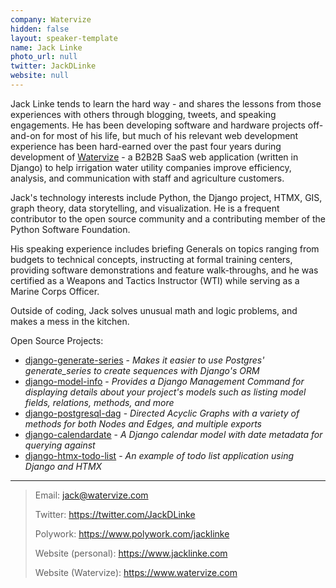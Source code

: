 ```yaml
---
company: Watervize
hidden: false
layout: speaker-template
name: Jack Linke
photo_url: null
twitter: JackDLinke
website: null
---
```


Jack Linke tends to learn the hard way - and shares the lessons from those experiences with others through blogging, tweets, and speaking engagements. He has been developing software and hardware projects off-and-on for most of his life, but much of his relevant web development experience has been hard-earned over the past four years during development of [Watervize](https://www.watervize.com) - a B2B2B SaaS web application (written in Django) to help irrigation water utility companies improve efficiency, analysis, and communication with staff and agriculture customers.

Jack's technology interests include Python, the Django project, HTMX, GIS, graph theory, data storytelling, and visualization. He is a frequent contributor to the open source community and a contributing member of the Python Software Foundation.

His speaking experience includes briefing Generals on topics ranging from budgets to technical concepts, instructing at formal training centers, providing software demonstrations and feature walk-throughs, and he was certified as a Weapons and Tactics Instructor (WTI) while serving as a Marine Corps Officer.

Outside of coding, Jack solves unusual math and logic problems, and makes a mess in the kitchen.

Open Source Projects:

- [django-generate-series](https://github.com/jacklinke/django-generate-series) - *Makes it easier to use Postgres' generate_series to create sequences with Django's ORM*
- [django-model-info](https://github.com/jacklinke/django-model-info) - *Provides a Django Management Command for displaying details about your project's models such as listing model fields, relations, methods, and more*
- [django-postgresql-dag](https://github.com/OmenApps/django-postgresql-dag) - *Directed Acyclic Graphs with a variety of methods for both Nodes and Edges, and multiple exports*
- [django-calendardate](https://github.com/OmenApps/django-calendardate) - *A Django calendar model with date metadata for querying against*
- [django-htmx-todo-list](https://github.com/jacklinke/django-htmx-todo-list) - *An example of todo list application using Django and HTMX*

---

>    Email: jack@watervize.com
>    
>    Twitter: https://twitter.com/JackDLinke
>    
>    Polywork: https://www.polywork.com/jacklinke
>    
>    Website (personal): https://www.jacklinke.com
>    
>    Website (Watervize): https://www.watervize.com
